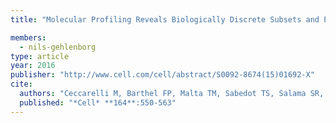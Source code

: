 ```yaml
---
title: "Molecular Profiling Reveals Biologically Discrete Subsets and Pathways of Progression in Diffuse Glioma"

members:
  - nils-gehlenborg
type: article
year: 2016
publisher: "http://www.cell.com/cell/abstract/S0092-8674(15)01692-X"
cite:
  authors: "Ceccarelli M, Barthel FP, Malta TM, Sabedot TS, Salama SR, Murray BA, Morozova O, Newton Y, Radenbaugh A, Pagnotta SM, Anjum S, Wang J, Manyam G, Zoppoli P, Ling S, Rao AA, Grifford M, Cherniack AD, Zhang H, Poisson L, Carlotti CG Jr, Tirapelli DP, Rao A, Mikkelsen T, Lau CC, Yung    WK, Rabadan R, Huse J, Brat DJ, Lehman NL, Barnholtz-Sloan JS, Zheng S, Hess K, Rao G, Meyerson M, Beroukhim R, Cooper L, Akbani R, Wrensch M, Haussler D, Aldape KD, Laird PW, Gutmann DH; TCGA Research Network, incl. N Gehlenborg, Noushmehr H, Iavarone A, Verhaak RG"
  published: "*Cell* **164**:550-563"
---
```

